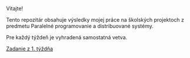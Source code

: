 Vitajte!

Tento repozitár obsahuje výsledky mojej práce na školských projektoch z predmetu Paralelné programovanie a distribuované systémy.

Pre každý týždeň je vyhradená samostatná vetva.

[Zadanie z 1. týždňa](https://github.com/MartinStevo/ppds/tree/firstweek)
